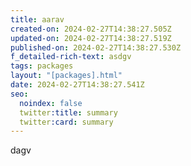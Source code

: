 ```yaml
---
title: aarav
created-on: 2024-02-27T14:38:27.505Z
updated-on: 2024-02-27T14:38:27.519Z
published-on: 2024-02-27T14:38:27.530Z
f_detailed-rich-text: a﻿sdgv
tags: packages
layout: "[packages].html"
date: 2024-02-27T14:38:27.541Z
seo:
  noindex: false
  twitter:title: summary
  twitter:card: summary
---
```

d﻿agv